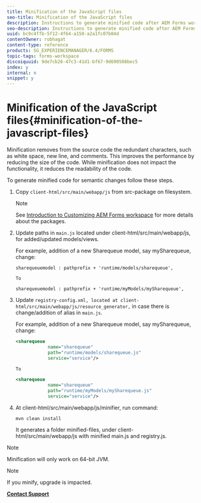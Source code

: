 ```yaml
---
title: Minification of the JavaScript files
seo-title: Minification of the JavaScript files
description: Instructions to generate minified code after AEM Forms workspace customizations to optimize the JS files for the web.
seo-description: Instructions to generate minified code after AEM Forms workspace customizations to optimize the JS files for the web.
uuid: bc9c4ffb-5f12-4f64-a150-a2a1fc07b04d
contentOwner: robhagat
content-type: reference
products: SG_EXPERIENCEMANAGER/6.4/FORMS
topic-tags: forms-workspace
discoiquuid: 9de7cb26-47c3-41d1-bf67-9d690508bec5
index: y
internal: n
snippet: y
---
```


# Minification of the JavaScript files{#minification-of-the-javascript-files}

Minification removes from the source code the redundant characters, such as white space, new line, and comments. This improves the performance by reducing the size of the code. While minification does not impact the functionality, it reduces the readability of the code.

To generate minified code for semantic changes follow these steps.

1. Copy `client-html/src/main/webapp/js` from src-package on filesystem.

   >[!NOTE]
   >
   >See [Introduction to Customizing AEM Forms workspace](../../forms/using/introduction-customizing-html-workspace.md) for more details about the packages.

1. Update paths in `main.js` located under client-html/src/main/webapp/js, for added/updated models/views.

   For example, addition of a new Sharequeue model, say mySharequeue, change:

   ```
   sharequeuemodel : pathprefix + 'runtime/models/sharequeue',
   
   To
   
   sharequeuemodel : pathprefix + 'runtime/myModels/mySharequeue',
   ```

1. Update `registry-config.xml, located at client-html/src/main/webapp/js/resource_generator,` in case there is change/addition of alias in `main.js`.

   For example, addition of a new Sharequeue model, say mySharequeue, change:

   ```xml
   <sharequeue
               name="sharequeue"
               path="runtime/models/sharequeue.js"
               service="service"/>
   
   To
   
   <sharequeue
               name="sharequeue"
               path="runtime/myModels/mySharequeue.js"
               service="service"/>
   ```

1. At client-html/src/main/webapp/js/minifier, run command:

   ```shell
   mvn clean install
   ```

   It generates a folder minified-files, under client-html/src/main/webapp/js with minified main.js and registry.js.

>[!NOTE]
>
>Minification will only work on 64-bit JVM.

>[!NOTE]
>
>If you minify, upgrade is impacted.

[**Contact Support**](https://www.adobe.com/account/sign-in.supportportal.html)
